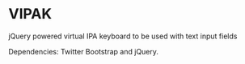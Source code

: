 VIPAK
=====

jQuery powered virtual IPA keyboard to be used with text input fields

Dependencies: Twitter Bootstrap and jQuery.
